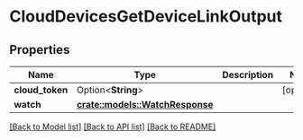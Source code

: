 # CloudDevicesGetDeviceLinkOutput

## Properties

Name | Type | Description | Notes
------------ | ------------- | ------------- | -------------
**cloud_token** | Option<**String**> |  | [optional]
**watch** | [**crate::models::WatchResponse**](WatchResponse.md) |  | 

[[Back to Model list]](../README.md#documentation-for-models) [[Back to API list]](../README.md#documentation-for-api-endpoints) [[Back to README]](../README.md)


